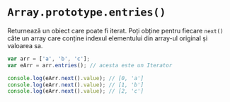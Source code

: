 # `Array.prototype.entries()`

Returnează un obiect care poate fi iterat. Poți obține pentru fiecare `next()` câte un array care conține indexul elementului din array-ul original și valoarea sa.

```js
var arr = ['a', 'b', 'c'];
var eArr = arr.entries(); // acesta este un Iterator

console.log(eArr.next().value); // [0, 'a']
console.log(eArr.next().value); // [1, 'b']
console.log(eArr.next().value); // [2, 'c']
```
